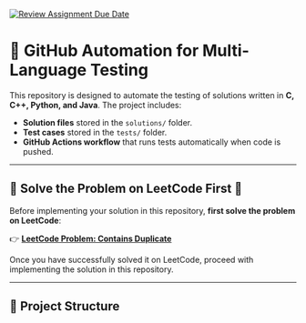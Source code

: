 [![Review Assignment Due Date](https://classroom.github.com/assets/deadline-readme-button-22041afd0340ce965d47ae6ef1cefeee28c7c493a6346c4f15d667ab976d596c.svg)](https://classroom.github.com/a/YT-3ZjBX)
# 🚀 GitHub Automation for Multi-Language Testing

This repository is designed to automate the testing of solutions written in **C, C++, Python, and Java**. The project includes:
- **Solution files** stored in the `solutions/` folder.
- **Test cases** stored in the `tests/` folder.
- **GitHub Actions workflow** that runs tests automatically when code is pushed.

---

## 📌 Solve the Problem on LeetCode First 🎯

Before implementing your solution in this repository, **first solve the problem on LeetCode**:  

👉 **[LeetCode Problem: Contains Duplicate](https://leetcode.com/problems/contains-duplicate/)**  

Once you have successfully solved it on LeetCode, proceed with implementing the solution in this repository.

---

## 📌 Project Structure

